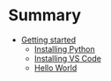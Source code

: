 # Summary

- [Getting started](./01-getting-started/intro.md)
  - [Installing Python](./01-getting-started/python.md)
  - [Installing VS Code](./01-getting-started/vscode.md)
  - [Hello World](./01-getting-started/hello-world.md)
